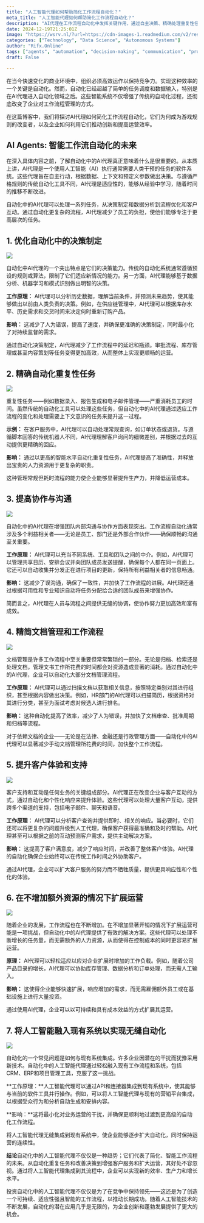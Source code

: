 ```yaml
---
title: "人工智能代理如何帮助简化工作流程自动化？"
meta_title: "人工智能代理如何帮助简化工作流程自动化？"
description: "AI代理在工作流程自动化中发挥关键作用，通过自主决策、精确处理重复性任务、增强沟通及协作、简化文档管理、提升客户体验等方式，显著提高企业的运营效率。这些智能系统能够适应变化，减少人为错误，并在不增加额外资源的情况下扩展企业运营。AI代理的无缝集成使企业能够在现有系统中实现更高级的自动化，推动创新与长期成功。"
date: 2024-12-19T21:25:01Z
image: "https://wsrv.nl/?url=https://cdn-images-1.readmedium.com/v2/resize:fit:800/0*g511wPk1ltlsYajH"
categories: ["Technology", "Data Science", "Autonomous Systems"]
author: "Rifx.Online"
tags: ["agents", "automation", "decision-making", "communication", "productivity"]
draft: False

---
```




在当今快速变化的商业环境中，组织必须高效运作以保持竞争力。实现这种效率的一个关键是自动化。然而，自动化已经超越了简单的任务调度和数据输入，特别是在AI代理进入自动化领域之后。这些智能系统不仅增强了传统的自动化过程，还彻底改变了企业对工作流程管理的方式。

在这篇博客中，我们将探讨AI代理如何简化工作流程自动化，它们为何成为游戏规则的改变者，以及企业如何利用它们推动创新和提高运营效率。

## AI Agents: 智能工作流自动化的未来

在深入具体内容之前，了解自动化中的AI代理真正意味着什么是很重要的。从本质上讲，AI代理是一个使用人工智能（AI）执行通常需要人类干预的任务的软件系统。这些代理旨在自主行动，根据数据、上下文和预定义参数做出决策。与遵循严格规则的传统自动化工具不同，AI代理是适应性的，能够从经验中学习，随着时间的推移不断改进。

自动化中的AI代理可以处理一系列任务，从决策制定和数据分析到流程优化和客户互动。通过自动化更复杂的流程，AI代理减少了员工的负担，使他们能够专注于更高层次的任务。

## 1\. 优化自动化中的决策制定

![](https://wsrv.nl/?url=https://cdn-images-1.readmedium.com/v2/resize:fit:800/1*egL8Ibvoli3S9qfV6BWw1Q.jpeg)

自动化中AI代理的一个突出特点是它们的决策能力。传统的自动化系统通常遵循预设的规则或算法，限制了它们适应新情况的能力。另一方面，AI代理能够基于数据分析、机器学习和模式识别做出明智的决策。

**工作原理：** AI代理可以分析历史数据，理解当前条件，并预测未来趋势，使其能够做出以前由人类负责的决策。例如，在供应链管理中，AI代理可以根据库存水平、历史需求和交货时间来决定何时重新订购产品。

**影响：** 这减少了人为错误，提高了速度，并确保更准确的决策制定，同时最小化了对持续监督的需求。

通过自动化决策制定，AI代理减少了工作流程中的延迟和瓶颈。审批流程、库存管理或甚至内容策划等任务变得更加高效，从而整体上实现更顺畅的运营。

## 2\. 精确自动化重复性任务

![](https://wsrv.nl/?url=https://cdn-images-1.readmedium.com/v2/resize:fit:800/1*3G6cYJMrHYW3m2iByGtX9A.jpeg)

重复性任务——例如数据录入、报告生成和电子邮件管理——严重消耗员工的时间。虽然传统的自动化工具可以处理这些任务，但自动化中的AI代理通过适应工作流程的变化和处理需要上下文意识的任务来提升这一过程。

**示例：** 在客户服务中，AI代理可以自动处理常规查询，如订单状态或退货。与遵循脚本回答的传统机器人不同，AI代理理解客户询问的细微差别，并根据过去的互动提供更精确的回应。

**影响：** 通过以更高的智能水平自动化重复性任务，AI代理提高了准确性，并释放出宝贵的人力资源用于更复杂的职责。

这种管理常规但耗时流程的能力使企业能够显著提升生产力，并降低运营成本。

## 3\. 提高协作与沟通

![](https://wsrv.nl/?url=https://cdn-images-1.readmedium.com/v2/resize:fit:800/1*XmT4Xz5rofjPXkOXpjKgXQ.jpeg)

自动化中的AI代理在增强团队内部沟通与协作方面表现突出。工作流程自动化通常涉及多个利益相关者——无论是员工、部门还是外部合作伙伴——确保顺畅的沟通至关重要。

**工作原理：** AI代理可以充当不同系统、工具和团队之间的中介。例如，AI代理可以管理共享日历、安排会议并向团队成员发送提醒，确保每个人都在同一页面上。它还可以自动收集并分发正在进行项目的更新，保持所有利益相关者的信息畅通。

**影响：** 这减少了误沟通，确保了一致性，并加快了工作流程的进展。AI代理还通过根据可用性和专业知识自动将任务分配给合适的团队成员来增强协作。

简而言之，AI代理在人员与流程之间提供无缝的协调，使协作努力更加高效和富有成效。

## 4\. 精简文档管理和工作流程

![](https://wsrv.nl/?url=https://cdn-images-1.readmedium.com/v2/resize:fit:800/1*Y4gKyJRqtsWS69u9C_PBKQ.jpeg)

文档管理是许多工作流程中至关重要但常常繁琐的一部分。无论是归档、检索还是处理文档，管理文书工作所花费的时间都会对资源造成显著的消耗。通过自动化中的AI代理，企业可以自动化大部分文档管理流程。

**工作原理：** AI代理可以通过扫描文档以获取相关信息，按照特定类别对其进行组织，甚至根据内容做出决策。例如，HR部门的AI代理可以扫描简历，根据资格对其进行分类，甚至为面试考虑对候选人进行排名。

**影响：** 这种自动化提高了效率，减少了人为错误，并加快了文档审查、批准周期和归档等流程。

对于依赖文档的企业——无论是在法律、金融还是行政管理方面——自动化中的AI代理可以显著减少手动文档管理所花费的时间，加快整个工作流程。

## 5\. 提升客户体验和支持

![](https://wsrv.nl/?url=https://cdn-images-1.readmedium.com/v2/resize:fit:800/1*Grqcs2eashnyF5JUtp4M5A.jpeg)

客户支持和互动是任何业务的关键组成部分。AI代理正在改变企业与客户互动的方式，通过自动化和个性化响应来提升体验。这些代理可以处理大量客户互动，提供跨多个渠道的支持，包括电子邮件、聊天和语音。

**工作原理：** AI代理可以分析客户查询并提供即时、相关的响应。当必要时，它们还可以将更复杂的问题升级到人工代理，确保客户获得最准确和及时的帮助。AI代理甚至可以根据之前的互动预测客户需求，提供主动解决方案。

**影响：** 这提高了客户满意度，减少了响应时间，并改善了整体客户体验。AI代理的自动化确保企业始终可以在传统工作时间之外协助客户。

通过AI代理，企业可以扩大客户服务的努力而不牺牲质量，提供更具响应性和个性化的体验。

## 6\. 在不增加额外资源的情况下扩展运营

![](https://wsrv.nl/?url=https://cdn-images-1.readmedium.com/v2/resize:fit:800/1*xkqu8ibM7cldg7kPIANiNQ.jpeg)

随着企业的发展，工作流程也在不断增加。在不增加显著开销的情况下扩展运营可能是一项挑战，但自动化中的AI代理提供了有效的解决方案。这些代理可以处理不断增长的任务量，而无需额外的人力资源，从而使得在控制成本的同时更容易扩展运营。

**原理：** AI代理可以轻松适应以应对企业扩展时增加的工作负载。例如，随着公司产品目录的增长，AI代理可以协助库存管理、数据分析和订单处理，而无需人工输入。

**影响：** 这使得企业能够快速扩展，响应增加的需求，而无需雇佣额外员工或在基础设施上进行大量投资。

通过使用AI代理，企业可以以可持续和具有成本效益的方式扩展其运营。

## 7\. 将人工智能融入现有系统以实现无缝自动化

![](https://wsrv.nl/?url=https://cdn-images-1.readmedium.com/v2/resize:fit:800/1*NLwgqEO9iNNuh1XUdBlcow.jpeg)

自动化的一个常见问题是如何与现有系统集成。许多企业因潜在的干扰而犹豫采用新技术。自动化中的人工智能代理通过轻松融入现有工作流程和系统，包括CRM、ERP和项目管理工具，克服了这一挑战。

**工作原理：**人工智能代理可以通过API和连接器集成到现有系统中，使其能够与当前的软件工具并行操作。例如，可以将人工智能代理与现有的营销平台集成，以根据受众行为和分析自动生成和安排内容。

**影响：**这将最小化对业务运营的干扰，并确保更顺利地过渡到更高级的自动化工作流程。

将人工智能代理无缝集成到现有系统中，使企业能够逐步扩大自动化，同时保持运营的连续性。

**结论**自动化中的人工智能代理不仅仅是一种趋势；它们代表了简化、智能工作流程的未来。从自动化重复任务和改善决策到增强客户服务和扩大运营，其好处不容忽视。通过将人工智能代理集成到其流程中，企业可以实现新的效率、生产力和增长水平。

投资自动化中的人工智能代理不仅仅是为了在竞争中保持领先——这还是为了创造一个可持续、适应性强且智能的工作流程，以推动长期成功。随着人工智能技术的不断发展，自动化的潜在应用几乎是无限的，为企业创新和蓬勃发展提供了更大的机会。


